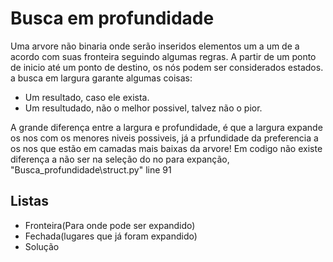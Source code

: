 # Busca em profundidade

Uma arvore não binaria onde serão inseridos elementos um a um de a acordo com suas fronteira seguindo algumas regras.
A partir de um ponto de inicio até um ponto de destino, os nós podem ser considerados estados. a busca em largura garante 
algumas coisas:

 - Um resultado, caso ele exista.
 - Um resultudado, não o melhor possivel, talvez não o pior.

A grande diferença entre a largura e profundidade, é que a largura expande os nos com os menores niveis possiveis,
já a prfundidade da preferencia a os nos que estão em camadas mais baixas da arvore! Em codigo não existe diferença
a não ser na seleção do no para expanção, "Busca_profundidade\struct.py" line 91


## Listas
 - Fronteira(Para onde pode ser expandido)
 - Fechada(lugares que já foram expandido)
 - Solução
